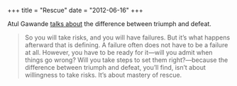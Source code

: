 +++
title = "Rescue"
date = "2012-06-16"
+++

Atul Gawande [talks about][1] the difference between triumph and defeat.

> So you will take risks, and you will have failures. But it’s what happens afterward that is defining. A failure often does not have to be a failure at all. However, you have to be ready for it—will you admit when things go wrong? Will you take steps to set them right?—because the difference between triumph and defeat, you’ll find, isn’t about willingness to take risks. It’s about mastery of rescue.  

[1]:http://www.newyorker.com/online/blogs/newsdesk/2012/06/atul-gawande-failure-and-rescue.html

